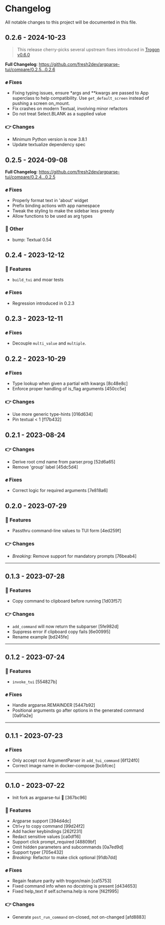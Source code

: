 # Changelog

All notable changes to this project will be documented in this file.

## 0.2.6 - 2024-10-23

> This release cherry-picks several upstream fixes introduced in [Trogon v0.6.0](https://github.com/Textualize/trogon/releases/tag/v0.6.0)

**Full Changelog**: https://github.com/fresh2dev/argparse-tui/compare/0.2.5...0.2.6

### :fist: Fixes

- Fixing typing issues, ensure *args and **kwargs are passed to App superclass to help compatibility. Use `get_default_screen` instead of pushing a screen on_mount.
- Fix crashes on modern Textual, involving minor refactors
- Do not treat Select.BLANK as a supplied value

### :point_right: Changes

- Minimum Python version is now 3.8.1
- Update textualize dependency spec

## 0.2.5 - 2024-09-08

**Full Changelog**: https://github.com/fresh2dev/argparse-tui/compare/0.2.4...0.2.5

### :fist: Fixes

- Properly format text in 'about' widget
- Prefix binding actions with app namespace
- Tweak the styling to make the sidebar less greedy
- Allow functions to be used as arg types

### :metal: Other

- bump: Textual 0.54

## 0.2.4 - 2023-12-12

### :clap: Features

- `build_tui` and moar tests

### :fist: Fixes

- Regression introduced in 0.2.3

## 0.2.3 - 2023-12-11

### :fist: Fixes

- Decouple `multi_value` and `multiple`.

## 0.2.2 - 2023-10-29

### :fist: Fixes

- Type lookup when given a partial with kwargs [8c48e8c]
- Enforce proper handling of is_flag arguments [450cc5e]

### :point_right: Changes

- Use more generic type-hints [016d634]
- Pin textual < 1 [f17b432]

## 0.2.1 - 2023-08-24

### :point_right: Changes

- Derive root cmd name from parser.prog [52d6a65]
- Remove 'group' label [45dc5d4]

### :fist: Fixes

- Correct logic for required arguments [7e818a6]

## 0.2.0 - 2023-07-29

### :clap: Features

- Passthru command-line values to TUI form [4ed259f]

### :point_right: Changes

- *Breaking:* Remove support for mandatory prompts [76beab4]

---

## 0.1.3 - 2023-07-28

### :clap: Features

- Copy command to clipboard before running [1d03f57]

### :point_right: Changes

- `add_command` will now return the subparser [5fe982d]
- Suppress error if clipboard copy fails [6e00995]
- Rename example [bd245fe]

---

## 0.1.2 - 2023-07-24

### :clap: Features

- `invoke_tui` [554827b]

### :fist: Fixes

- Handle argparse.REMAINDER [5447b92]
- Positional arguments go after options in the generated command [0a91a2e]

---

## 0.1.1 - 2023-07-23

### :fist: Fixes

- Only accept root ArgumentParser in `add_tui_command` [6f124f0]
- Correct image name in docker-compose [bcbfcec]

---

## 0.1.0 - 2023-07-22

- Init fork as argparse-tui :rocket: [367bc96]

### :clap: Features

- Argparse support [394d4dc]
- Ctrl+y to copy command [99d24f2]
- Add hacker keybindings [262f231]
- Redact sensitive values [ca0df16]
- Support click prompt_required [48809bf]
- Omit hidden parameters and subcommands [0a7ed9d]
- Support typer [705e432]
- *Breaking:* Refactor to make click optional [91db7dd]

### :fist: Fixes

- Regain feature parity with trogon/main [ca15753]
- Fixed command info when no docstring is present [d434653]
- Fixed help_text if self.schema.help is none [f42f995]

### :point_right: Changes

- Generate `post_run_command` on-closed, not on-changed [afd8883]
